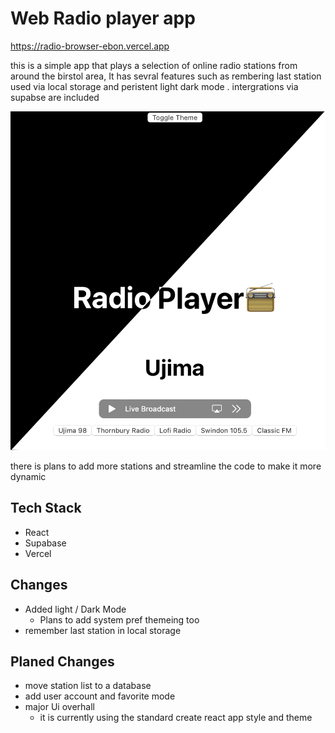 # Web Radio player app

https://radio-browser-ebon.vercel.app

this is a simple app that plays a selection of online radio stations from around the birstol area, It has sevral features such as rembering last station used via local storage and peristent light dark mode . intergrations via supabse are included 


![Alt text](image-1.png)

there is plans to add more stations and streamline the code to make it more dynamic 

## Tech Stack

- React
- Supabase
- Vercel

## Changes 

- Added light / Dark Mode 
    -   Plans to add system pref themeing too 
- remember last station in local storage 

## Planed Changes 

- move station list to a database 
- add user account and favorite mode 
- major Ui overhall 
    -   it is currently using the standard create react app style and theme  
